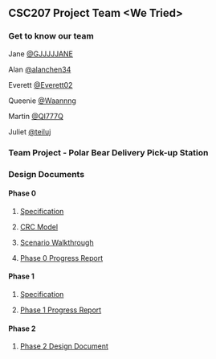 ## CSC207 Project Team \<We Tried>

### Get to know our team

Jane [@GJJJJJANE](https://github.com/GJJJJJANE)

Alan [@alanchen34](https://github.com/alanchen34)

Everett [@Everett02](https://github.com/Everett02)

Queenie [@Waannng](https://github.com/Waannng)

Martin [@QI777Q](https://github.com/QI777Q)

Juliet [@teiluj](https://github.com/teiluj)


### Team Project - Polar Bear Delivery Pick-up Station


### Design Documents
#### Phase 0

1. [Specification](https://github.com/CSC207-UofT/course-project-we-tried/blob/d2ab6b41e0b27541285ad83546ccf2b856be20cc/Specification.md)

2. [CRC Model](https://github.com/CSC207-UofT/course-project-we-tried/blob/00fbe26cba3b525eb2890afcb5db31d9dd621db1/CRC/CRC.pdf)

3. [Scenario Walkthrough](https://github.com/CSC207-UofT/course-project-we-tried/blob/00fbe26cba3b525eb2890afcb5db31d9dd621db1/Scenario%20Walk-through.md)

4. [Phase 0 Progress Report](https://github.com/CSC207-UofT/course-project-we-tried/blob/b7d85389098eea77ee029375f33e041932503a03/Phase%200%20Report.md)

#### Phase 1

1. [Specification](https://github.com/CSC207-UofT/course-project-we-tried/blob/9a04625ae5fba075f433ee12341b6ba37c0fc00d/Updated%20Specification.md)

2. [Phase 1 Progress Report](https://github.com/CSC207-UofT/course-project-we-tried/blob/4fa3d429793d4a0127b74923617ca7a73443ec09/Phase%201%20Report.md)

#### Phase 2

1. [Phase 2 Design Document](https://github.com/CSC207-UofT/course-project-we-tried/blob/5e85b88aad5fc17e02f05ae9186c27762d522ac9/Phase%202/Phase%202%20Report.md)
